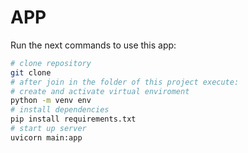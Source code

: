 # APP

Run the next commands to use this app:

```sh
# clone repository
git clone
# after join in the folder of this project execute:
# create and activate virtual enviroment
python -m venv env
# install dependencies
pip install requirements.txt
# start up server
uvicorn main:app
```